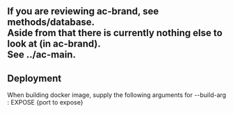 ## If you are reviewing ac-brand, see methods/database. <br /> Aside from that there is currently nothing else to look at (in ac-brand).<br /> See ../ac-main.

## Deployment
When building docker image, supply the following arguments for --build-arg : EXPOSE {port to expose}
